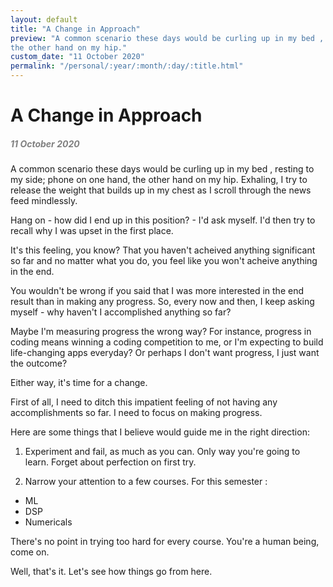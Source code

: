 ```yaml
---
layout: default
title: "A Change in Approach"
preview: "A common scenario these days would be curling up in my bed , resting to my side ; phone on one hand,
the other hand on my hip."
custom_date: "11 October 2020"
permalink: "/personal/:year/:month/:day/:title.html"
---
```

<h1> A Change in Approach</h1>
<h5 style="color:grey">11 October 2020</h5>

A common scenario these days would be curling up in my bed , resting to my side; phone on one hand,
the other hand on my hip. Exhaling, I try to release the weight that builds up in my chest as I scroll
through the news feed mindlessly.

Hang on - how did I end up in this position? - I'd ask myself. I'd then try to recall why I was upset in the first place. 

It's this feeling, you know? That you haven't acheived anything significant so far and no matter what you do, you feel like you won't acheive anything in the end. 

You wouldn't be wrong if you said that I was more interested in the end result than in making any progress. So, every now and then, I keep asking 
myself - why haven't I accomplished anything so far?


Maybe I'm measuring progress the wrong way? For instance, progress in coding means winning a coding
competition to me, or I'm expecting to build life-changing apps everyday?
 Or perhaps I don't want progress, I just want the outcome?

Either way, it's time for a change.

First of all, I need to ditch this impatient feeling of not having any accomplishments so far.
I need to focus on making progress.

Here are some things that I believe would guide me in the right direction:

1. Experiment and fail, as much as you can. Only way you're going to learn. Forget about perfection on first try.

2. Narrow your attention to a few courses. For this semester :
- ML
- DSP
- Numericals
	 


There's no point in trying too hard for every course. You're a human being, come on.


Well, that's it. Let's see how things go from here.
